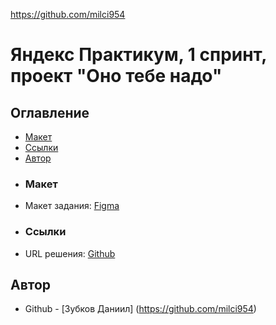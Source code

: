 https://github.com/milci954
# Яндекс Практикум, 1 спринт, проект "Оно тебе надо"
## Оглавление
- [Макет](#макет)
- [Ссылки](#ссылки)
- [Автор](#автор)
- ### Макет
- Макет задания: [Figma](https://www.figma.com/file/8KwhMpv8qnDocX4NVFQBpn/Оно-тебе-надо?type=design&node-id=0-1&mode=design&t=xh6BpNoy14iMP00H-0)
- ### Ссылки
- URL решения: [Github](https://github.com/milci954/ono-tebe-nado)
## Автор
- Github - [Зубков Даниил] (https://github.com/milci954)
